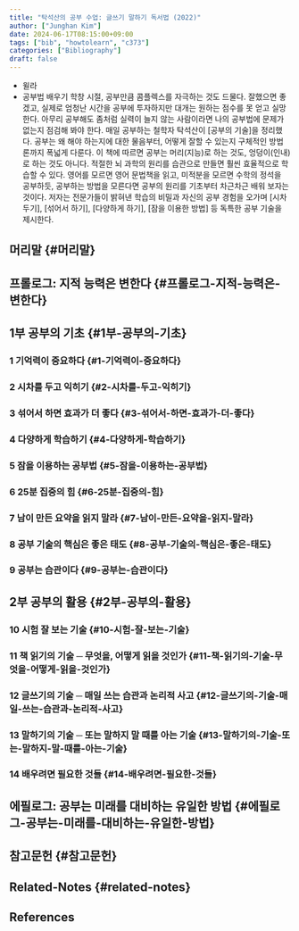 ```yaml
---
title: "탁석산의 공부 수업: 글쓰기 말하기 독서법 (2022)"
author: ["Junghan Kim"]
date: 2024-06-17T08:15:00+09:00
tags: ["bib", "howtolearn", "c373"]
categories: ["Bibliography"]
draft: false
---
```


-   윌라
-   공부법 배우기 학창 시절, 공부만큼 콤플렉스를 자극하는 것도 드물다. 잘했으면 좋겠고, 실제로 엄청난 시간을 공부에 투자하지만 대개는 원하는 점수를 못 얻고 실망한다. 아무리 공부해도 좀처럼 실력이 늘지 않는 사람이라면 나의 공부법에 문제가 없는지 점검해 봐야 한다. 매일 공부하는 철학자 탁석산이 [공부의 기술]을 정리했다. 공부는 왜 해야 하는지에 대한 물음부터, 어떻게 잘할 수 있는지 구체적인 방법론까지 폭넓게 다룬다. 이 책에 따르면 공부는 머리(지능)로 하는 것도, 엉덩이(인내)로 하는 것도 아니다. 적절한 뇌 과학의 원리를 습관으로 만들면 훨씬 효율적으로 학습할 수 있다. 영어를 모르면 영어 문법책을 읽고, 미적분을 모르면 수학의 정석을 공부하듯, 공부하는 방법을 모른다면 공부의 원리를 기초부터 차근차근 배워 보자는 것이다. 저자는 전문가들이 밝혀낸 학습의 비밀과 자신의 공부 경험을 오가며 [시차 두기], [섞어서 하기], [다양하게 하기], [잠을 이용한 방법] 등 독특한 공부 기술을 제시한다.


## 머리말 {#머리말}


## 프롤로그: 지적 능력은 변한다 {#프롤로그-지적-능력은-변한다}


## 1부 공부의 기초 {#1부-공부의-기초}


### 1 기억력이 중요하다 {#1-기억력이-중요하다}


### 2 시차를 두고 익히기 {#2-시차를-두고-익히기}


### 3 섞어서 하면 효과가 더 좋다 {#3-섞어서-하면-효과가-더-좋다}


### 4 다양하게 학습하기 {#4-다양하게-학습하기}


### 5 잠을 이용하는 공부법 {#5-잠을-이용하는-공부법}


### 6 25분 집중의 힘 {#6-25분-집중의-힘}


### 7 남이 만든 요약을 읽지 말라 {#7-남이-만든-요약을-읽지-말라}


### 8 공부 기술의 핵심은 좋은 태도 {#8-공부-기술의-핵심은-좋은-태도}


### 9 공부는 습관이다 {#9-공부는-습관이다}


## 2부 공부의 활용 {#2부-공부의-활용}


### 10 시험 잘 보는 기술 {#10-시험-잘-보는-기술}


### 11 책 읽기의 기술 ─ 무엇을, 어떻게 읽을 것인가 {#11-책-읽기의-기술-무엇을-어떻게-읽을-것인가}


### 12 글쓰기의 기술 ─ 매일 쓰는 습관과 논리적 사고 {#12-글쓰기의-기술-매일-쓰는-습관과-논리적-사고}


### 13 말하기의 기술 ─ 또는 말하지 말 때를 아는 기술 {#13-말하기의-기술-또는-말하지-말-때를-아는-기술}


### 14 배우려면 필요한 것들 {#14-배우려면-필요한-것들}


## 에필로그: 공부는 미래를 대비하는 유일한 방법 {#에필로그-공부는-미래를-대비하는-유일한-방법}


## 참고문헌 {#참고문헌}


## Related-Notes {#related-notes}

## References

<style>.csl-entry{text-indent: -1.5em; margin-left: 1.5em;}</style><div class="csl-bib-body">
</div>
